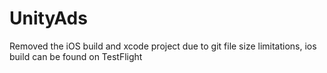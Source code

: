 # UnityAds

Removed the iOS build and xcode project due to git file size limitations, ios build can be found on TestFlight
